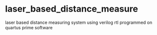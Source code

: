 # laser_based_distance_measure
laser based distance measuring system using verilog rtl programmed on quartus prime software
